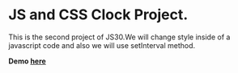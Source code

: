 # JS and CSS Clock Project.

This is the second project of JS30.We will change style inside of a javascript code and also we will use setInterval method.

**Demo [here](https://baydarn.github.io/JS-30/02%20JS%20and%20CSS%20Clock/index.html)**


